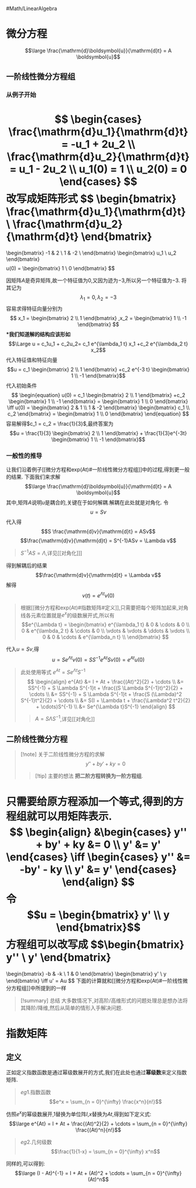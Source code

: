 #Math/LinearAlgebra 
# 微分方程
$$\large \frac{\mathrm{d}\boldsymbol{u}}{\mathrm{d}t} = A \boldsymbol{u}$$

## 一阶线性微分方程组

### 从例子开始
$$
\begin{cases}
\frac{\mathrm{d}u_1}{\mathrm{d}t} = -u_1 + 2u_2 \\ 
\frac{\mathrm{d}u_2}{\mathrm{d}t} = u_1 - 2u_2 \\
u_1(0) = 1 \\ u_2(0) = 0
\end{cases}
$$
改写成矩阵形式
$$ 
\begin{bmatrix}
	\frac{\mathrm{d}u_1}{\mathrm{d}t} \\ \frac{\mathrm{d}u_2}{\mathrm{d}t}
	\end{bmatrix}
=
\begin{bmatrix}
	-1 & 2 \\ 1 & -2 \\
	\end{bmatrix}
\begin{bmatrix}
	u_1 \\ u_2
	\end{bmatrix}
$$
$$
u(0) = 
\begin{bmatrix}
	1 \\ 0
	\end{bmatrix}
$$

因矩阵$A$是奇异矩阵,故一个特征值为$0$,又因为迹为$-3$,所以另一个特征值为$-3$.
将其记为$${\lambda}_1 = 0,{\lambda}_2 = -3$$
容易求得特征向量分别为
$$
x_1 =
\begin{bmatrix}
	2 \\ 1
	\end{bmatrix}
,x_2 =
	\begin{bmatrix}
	1 \\ -1
	\end{bmatrix}
$$
**\*我们知道解的结构应该形如**
$$\Large u = c_1u_1 + c_2u_2= c_1 e^{\lambda_1 t} x_1 +c_2 e^{\lambda_2 t} x_2$$
代入特征值和特征向量
$$u = c_1 \begin{bmatrix} 2 \\ 1 \end{bmatrix} +c_2 e^{-3 t} \begin{bmatrix} 1 \\ -1 \end{bmatrix}$$
代入初始条件
$$
\begin{equation}
u(0) = c_1 \begin{bmatrix} 2 \\ 1 \end{bmatrix} +c_2 \begin{bmatrix} 1 \\ -1 \end{bmatrix} = \begin{bmatrix} 1 \\ 0 \end{bmatrix}
\iff u(0) = \begin{bmatrix} 2 & 1 \\ 1 & -2 \end{bmatrix} \begin{bmatrix} c_1 \\ c_2 \end{bmatrix} = \begin{bmatrix} 1 \\ 0 \end{bmatrix}
\end{equation}
$$
容易解得$c_1 = c_2 = \frac{1}{3}$,最终答案为$$u = \frac{1}{3} \begin{bmatrix} 2 \\ 1 \end{bmatrix} + \frac{1}{3}e^{-3t} \begin{bmatrix} 1 \\ -1 \end{bmatrix}$$

### 一般性的推导
让我们沿着例子[[微分方程和exp(At)#一阶线性微分方程组]]中的过程,得到更一般的结果.
下面我们来求解
$$\large \frac{\mathrm{d}\boldsymbol{u}}{\mathrm{d}t} = A \boldsymbol{u}$$
其中,矩阵$A$说明$u$是耦合的,关键在于如何解耦.解耦在此处就是对角化.
令
$$u = Sv$$
代入得
$$S \frac{\mathrm{d}v}{\mathrm{d}t} = ASv$$
$$\frac{\mathrm{d}v}{\mathrm{d}t} = S^{-1}ASv = \Lambda v$$
>$S^{-1}AS = \Lambda$,详见[[对角化]]]

得到解耦后的结果
$$\frac{\mathrm{d}v}{\mathrm{d}t} = \Lambda v$$
解得
$$v(t) = e^{\Lambda t}v(0)$$

>根据[[微分方程和exp(At)#指数矩阵#定义]],只需要把每个矩阵加起来,对角线各元素位置就是$e^x$的级数展开式,所以有
>$$e^{\Lambda t} = 
>\begin{bmatrix}
>	e^{\lambda_1 t} & 0 & \cdots & 0 \\
>	0 & e^{\lambda_2 t} & \cdots & 0 \\
>	\vdots & \vdots & \ddots & \vdots \\
>	0 & 0 & \cdots & e^{\lambda_n t} \\
>	\end{bmatrix}
>$$

代入$u = Sv$,得
$$u = Se^{\Lambda t}v(0) = SS^{-1}e^{At}Sv(0) = e^{At}u(0)$$

>此处使用等式 $e^{At}= Se^{\Lambda t}S^{-1}$
>$$
>\begin{align}
>e^{At} &= I + At + \frac{(At)^2}{2} + \cdots \\
>&= SS^{-1} + S \Lambda S^{-1}t + \frac{(S \Lambda S^{-1}t)^2}{2} + \cdots \\
>&= SS^{-1} + S \Lambda S^{-1}t + \frac{S (\Lambda)^2 S^{-1}t^2}{2} + \cdots \\
>&= S(I + \Lambda t + \frac{\Lambda^2 t^2}{2} + \cdots)S^{-1} \\ 
>&= Se^{\Lambda t}S^{-1}
>\end{align}
>$$
>>$A = S \Lambda S^{-1}$,详见[[对角化]]

## 二阶线性微分方程
>[!note] 关于二阶线性微分方程的求解
>$$y'' + by'  + ky = 0$$
>>[!tip] 主要的想法
>>**把二阶方程转换为一阶方程组**.

只需要给原方程添加一个等式,得到的方程组就可以用矩阵表示.
$$
\begin{align} &\begin{cases} y'' + by' + ky &= 0 \\ y' &= y' \end{cases} \iff \begin{cases} y'' &= -by' - ky \\ y' &= y' \end{cases} \end{align}
$$
令
$$u = \begin{bmatrix}
y' \\ y 
\end{bmatrix}$$
方程组可以改写成
$$\begin{bmatrix}
y'' \\ y'
\end{bmatrix}
= 
\begin{bmatrix}
-b & -k \\ 1 & 0
\end{bmatrix}
\begin{bmatrix}
y' \\ y
\end{bmatrix}
\iff
u' = Au
$$
下面的计算就和[[微分方程和exp(At)#一阶线性微分方程组]]中所提到的一样
>[!summary] 总结
>大多数情况下,对高阶/高维形式的问题处理总是想办法将其降阶/降维,然后从简单的情形入手解决问题.






# 指数矩阵
## 定义
正如定义指数函数是通过幂级数展开的方式,我们在此处也通过**幂级数**来定义指数矩阵.
>$eg1.$指数函数
>$$e^x = \sum_{n = 0}^{\infty} \frac{x^n}{n!}$$

仿照$e^x$的幂级数展开,$1$替换为单位阵$I$,$x$替换为$At$,得到如下定义式:
$$\large e^{At} = I + At + \frac{(At)^2}{2} + \cdots = \sum_{n = 0}^{\infty} \frac{(At)^n}{n!}$$
>$eg2.$几何级数
>$$\frac{1}{1-x} = \sum_{n = 0}^{\infty} x^n$$

同样的,可以得到:
$$\large (I - At)^{-1} = I + At + (At)^2 + \cdots = \sum_{n = 0}^{\infty} (At)^n$$
